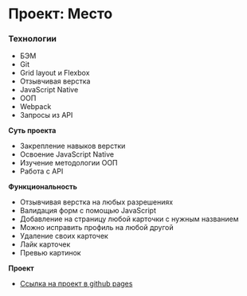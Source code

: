 # Проект: Место

### Технологии

- БЭМ
- Git
- Grid layout и Flexbox
- Отзывчивая верстка
- JavaScript Native
- OOП
- Webpack
- Запросы из API

**Суть проекта**

- Закрепление навыков верстки
- Освоение JavaScript Native
- Изучение методологии ООП
- Работа с API

**Функциональность**

- Отзывчивая верстка на любых разрешениях
- Валидация форм с помощью JavaScript
- Добавление на страницу любой карточки с нужным названием
- Можно исправить профиль на любой другой
- Удаление своих карточек
- Лайк карточек
- Превью картинок

**Проект**

- [Ссылка на проект в github pages](https://iiiokojiadbi.github.io/mesto/)
